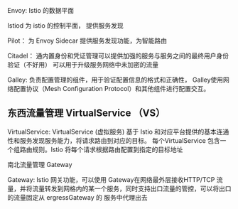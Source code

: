 Envoy:  Istio 的数据平面

Istiod 为 istio 的控制平面， 提供服务发现



Pilot： 为 Envoy Sidecar 提供服务发现功能，为智能路由

Citadel： 通内置身份和凭证管理可以提供加强的服务与服务之间的最终用户身份验证（不好用） 可以用于升级服务网络中未加密的流量

Galley: 负责配置管理的组件，用于验证配置信息的格式和正确性， Galley使用网络配置协议（Mesh Configuration Protocol）和其他组件进行配置交互。



## 东西流量管理   VirtualService （VS）

VirtualService:  VirtualService (虚拟服务) 基于 Istio 和对应平台提供的基本连通性和服务发现服务能力，将请求路由到对应的目标。 每个VirtualService 包含一个组路由规则。lstio 将每个请求根据路由配置到指定的目标地址

南北流量管理 Gateway

Gateway: Istio 网关功能，可以使用 Gateway在网络最外层接收HTTP/TCP 流量，并将流量转发到网格内的某一个服务，同时支持出口流量的管控，可以将出口的流量固定从 ergressGateway 的 服务中代理出去

